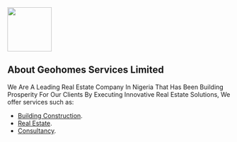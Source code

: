 
<a href="https://geohomesgroup.com" target="_blank">
	<img src="https://geohomesgroup.com/assets/dd955da4.jpg" width="100">
</a>

## About Geohomes Services Limited

We Are A Leading Real Estate Company In Nigeria That Has Been Building Prosperity For Our Clients By Executing Innovative Real Estate Solutions, We offer services such as:

- [Building Construction](https://geohomesgroup.com).
- [Real Estate](https://geohomesgroup.com/properties).
- [Consultancy](https://geohomesgroup.com/about).
